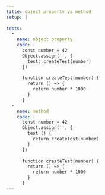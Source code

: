 ```yaml
---
title: object property vs method
setup: |
  
tests:
  -
    name: object property
    code: |
      const number = 42
      Object.assign('', {
        test: createTest(number)
      })
      
      function createTest(number) {
        return () => {
          return number * 1000
        }
      }
  -
    name: method
    code: |
      const number = 42
      Object.assign('', {
        test () {
          return createTest(number)
        }
      })
      
      function createTest(number) {
        return () => {
          return number * 1000
        }
      }
---
```


